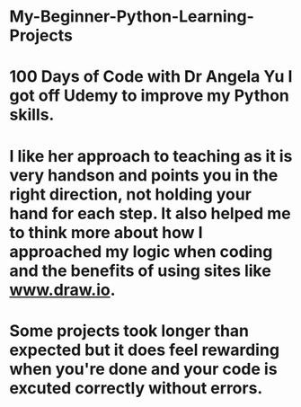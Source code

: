 # My-Beginner-Python-Learning-Projects
# 100 Days of Code with Dr Angela Yu I got off Udemy to improve my Python skills.
# I like her approach to teaching as it is very handson and points you in the right direction, not holding your hand for each step. It also helped me to think more about how I approached my logic when coding and the benefits of using sites like www.draw.io.
# Some projects took longer than expected but it does feel rewarding when you're done and your code is excuted correctly without errors.
